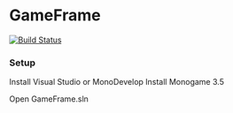 # GameFrame
[![Build Status](https://travis-ci.org/Taikatou/GameFrame.svg?branch=master)](https://travis-ci.org/Taikatou/GameFrame)

### Setup
Install Visual Studio or MonoDevelop
Install Monogame 3.5

Open GameFrame.sln
